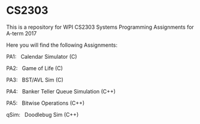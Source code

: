 # CS2303
This is a repository for WPI CS2303 Systems Programming Assignments for A-term 2017


Here you will find the following Assignments:


PA1:
&nbsp;    Calendar Simulator (C)
    
    
PA2:
&nbsp;    Game of Life (C)
    
    
PA3:
&nbsp;    BST/AVL Sim (C)
    
    
PA4:
&nbsp;    Banker Teller Queue Simulation (C++)
    
    
PA5:
&nbsp;    Bitwise Operations (C++)
    
    
qSim:
&nbsp;    Doodlebug Sim (C++)
